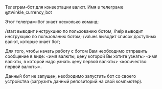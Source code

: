 Телеграм-бот для конвертации валют. Имя в телеграме @twinkle_currency_bot

Этот телеграм-бот знает несколько команд:

/start выводит инструкцию по пользованию ботом;
/help выводит инструкцию по пользованию ботом;
/values выводит список доступных валют, которые знает бот;

Для того, чтобы начать работу с ботом Вам необходимо отправить сообщение в виде: 
 <имя валюты, цену которой Вы хотите узнать> <имя валюты, в которой надо узнать цену первой валюты> <количество первой валюты>. 
 
Данный бот не запущен, необходимо запустить бот со своего устройства (загрузить данный репозиторий на свой компьютер).
